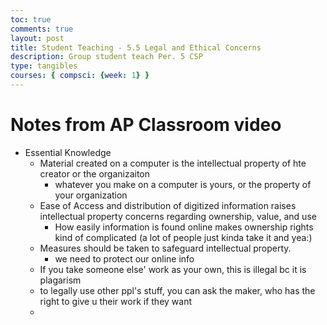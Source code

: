 ```yaml
---
toc: true
comments: true
layout: post
title: Student Teaching - 5.5 Legal and Ethical Concerns
description: Group student teach Per. 5 CSP
type: tangibles
courses: { compsci: {week: 1} }
---
```



# Notes from AP Classroom video
- Essential Knowledge
    - Material created on a computer is the intellectual property of hte creator or the organizaiton
        - whatever you make on a computer is yours, or the property of your organization
    - Ease of Access and distribution of digitized information raises intellectual property concerns regarding ownership, value, and use
        - How easily information is found online makes ownership rights kind of complicated (a lot of people just kinda take it and yea:)
    - Measures should be taken to safeguard intellectual property.
        - we need to protect our online info
    - If you take someone else' work as your own, this is illegal bc it is plagarism
    - to legally use other ppl's stuff, you can ask the maker, who has the right to give u their work if they want
    -
